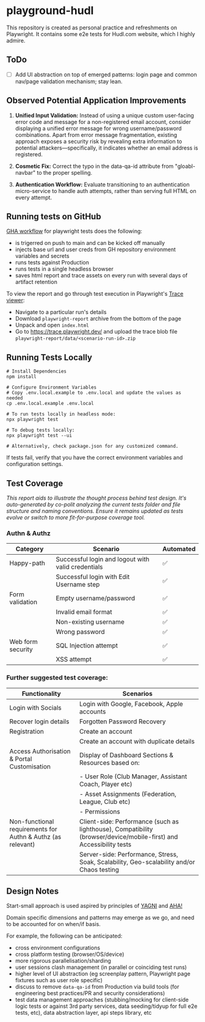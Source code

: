 # playground-hudl

This repository is created as personal practice and refreshments on Playwright. It contains some e2e tests for Hudl.com website, which I highly admire. 

## ToDo
- [ ] Add UI abstraction on top of emerged patterns: login page and common nav/page validation mechanism; stay lean.

## Observed Potential Application Improvements

1. **Unified Input Validation:** Instead of using a unique custom user-facing error code and message for a non-registered email account, consider displaying a unified error message for wrong username/password combinations. Apart from error message fragmentation, existing approach exposes a security risk by revealing extra information to potential attackers—specifically, it indicates whether an email address is registered.  

2. **Cosmetic Fix:** Correct the typo in the data-qa-id attribute from "gloabl-navbar" to the proper spelling.

3. **Authentication Workflow:** Evaluate transitioning to an authentication micro-service to handle auth attempts, rather than serving full HTML on every attempt.

## Running tests on GitHub
[GHA workflow](https://github.com/aikhelis/playground-hudl/actions/workflows/playwright.yml) for playwright tests does the following:
- is trigerred on push to main and can be kicked off manually
- injects base url and user creds from GH repository environment variables and secrets
- runs tests against Production
- runs tests in a single headless browser
- saves html report and trace assets on every run with several days of artifact retention

To view the report and go through test execution in Playwright's [Trace viewer](https://playwright.dev/docs/trace-viewer):
- Navigate to a particular run's details
- Download `playwright-report` archive from the bottom of the page
- Unpack and open `index.html`
- Go to https://trace.playwright.dev/ and upload the trace blob file `playwright-report/data/<scenario-run-id>.zip`

## Running Tests Locally
```shell
# Install Dependencies
npm install

# Configure Environment Variables
# Copy .env.local.example to .env.local and update the values as needed
cp .env.local.example .env.local

# To run tests locally in headless mode:
npx playwright test

# To debug tests locally:
npx playwright test --ui

# Alternatively, check package.json for any customized command.
```

If tests fail, verify that you have the correct environment variables and configuration settings.

## Test Coverage

_This report aids to illustrate the thought process behind test design. It's auto-generated by co-polit analyzing the current tests folder and file structure and naming conventions. Ensure it remains updated as tests evolve or switch to more fit-for-purpose coverage tool._

### Authn & Authz

| Category          | Scenario                                           | Automated |
|-------------------|----------------------------------------------------|-----------|
| Happy-path        | Successful login and logout with valid credentials | ✅        |
|                   | Successful login with Edit Username step           | ✅        |
| Form validation   | Empty username/password                            | ✅        |
|                   | Invalid email format                               | ✅        |
|                   | Non-existing username                              | ✅        |
|                   | Wrong password                                     | ✅        |
| Web form security | SQL Injection attempt                              | ✅        |
|                   | XSS attempt                                        | ✅        |

### Further suggested test coverage:

| Functionality         | Scenarios                   | 
|-----------------------|-----------------------------|
| Login with Socials    | Login with Google, Facebook, Apple accounts |
| Recover login details | Forgotten Password Recovery |
| Registration          | Create an account                        |  
|                       | Create an account with duplicate details |
| Access Authorisation & Portal Customisation  | Display of Dashboard Sections & Resources based on:
| | - User Role (Club Manager, Assistant Coach, Player etc) |
| | - Asset Assignments (Federation, League, Club etc) |
| | - Permissions |
| Non-functional requirements for Authn & Authz (as relevant) | Client-side: Performance (such as lighthouse), Compatibility (browser/device/mobile-first) and Accessibility tests |
| | Server-side: Performance, Stress, Soak, Scalability, Geo-scalability and/or Chaos testing |

## Design Notes

Start-small approach is used aspired by principles of [YAGNI](https://en.wikipedia.org/wiki/You_aren%27t_gonna_need_it) and [AHA!](https://kentcdodds.com/blog/aha-programming)

Domain specific dimensions and patterns may emerge as we go, and need to be accounted for on when/if basis.

For example, the following can be anticipated:

- cross environment configurations
- cross platform testing (browser/OS/device)
- more rigorous parallelisation/sharding
- user sessions clash management (in parallel or coinciding test runs)
- higher level of UI abstraction (eg screenplay pattern, Playwright page fixtures such as user role specific)
- discuss to remove `data-qa-id` from Production via build tools (for engineering best practices/PR and security considerations)
- test data management approaches (stubbing/mocking for client-side logic tests or against 3rd party services, data seeding/tidyup for full e2e tests, etc), data abstraction layer, api steps library, etc

